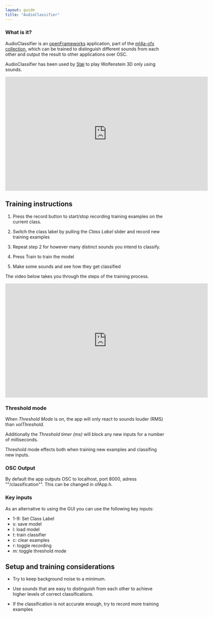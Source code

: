 ```yaml
---
layout: guide
title: "AudioClassifier"
---
```

### What is it?

AudioClassifier is an [openFrameworks](http://www.openframeworks.cc) application, part of the [ml4a-ofx collection](https://github.com/ml4a/ml4a-ofx/), which can be trained to distinguish different sounds from each other and output the result to other applications over OSC. 

AudioClassifier has been used by [Støj](http://stoj.io) to play Wolfenstein 3D only using sounds. 

<center>
<iframe src="https://player.vimeo.com/video/207831279" width="640" height="360" frameborder="0" webkitallowfullscreen mozallowfullscreen allowfullscreen></iframe>
</center>



## Training instructions

1. Press the record button to start/stop recording training examples on the current class.

2. Switch the class label by pulling the *Class Label* slider and record new training examples

3. Repeat step 2 for however many distinct sounds you intend to classify. 

4. Press Train to train the model

5. Make some sounds and see how they get classified

The video below takes you through the steps of the training process.

<center>
<iframe src="https://player.vimeo.com/video/212739123" width="640" height="360" frameborder="0" webkitallowfullscreen mozallowfullscreen allowfullscreen></iframe>
</center>


### Threshold mode
When *Threshold Mode* is on, the app will only react to sounds louder (RMS) than *volThreshold*. 

Additionally the *Threshold timer (ms)* will block any new inputs for a number of milliseconds.

Threshold mode effects both when training new examples and classifing new inputs. 

### OSC Output
By default the app outputs OSC to localhost, port 8000, adress ""/classification"". This can be changed in ofApp.h.

### Key inputs
As an alternative to using the GUI you can use the following key inputs:

* 1-9: Set Class Label
* s: save model
* l: load model
* t: train classifier
* c: clear examples
* r: toggle recording
* m: toggle threshold mode


## Setup and training considerations

* Try to keep background noise to a minimum.

* Use sounds that are easy to distinguish from each other to achieve  higher levels of correct classifications. 

* If the classification is not accurate enough, try to record more training examples


